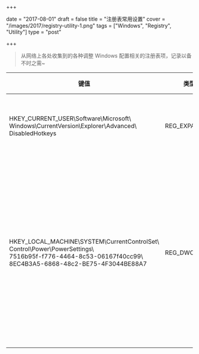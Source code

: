 +++

date = "2017-08-01"
draft = false
title = "注册表常用设置"
cover = "/images/2017/registry-utility-1.png"
tags = ["Windows", "Registry", "Utility"]
type = "post"

+++

> 从网络上各处收集到的各种调整 Windows 配置相关的注册表项，记录以备不时之需~
<!--more-->

| 键值 | 类型 | 值  | 说明 |
| ---  | ---  | --- | ---  |
| HKEY_CURRENT_USER\Software\Microsoft\ <br/>Windows\CurrentVersion\Explorer\Advanced\ <br/>DisabledHotkeys | REG_EXPAND_SZ | SA | 禁用 `Win + S/A` 快捷键 |
| HKEY_LOCAL_MACHINE\SYSTEM\CurrentControlSet\ <br/>Control\Power\PowerSettings\ <br/>7516b95f-f776-4464-8c53-06167f40cc99\ <br/>8EC4B3A5-6868-48c2-BE75-4F3044BE88A7 | REG_DWORD | 0x00000002 | 开启额外的电源设置 “控制台锁定后显示关闭超时” |
